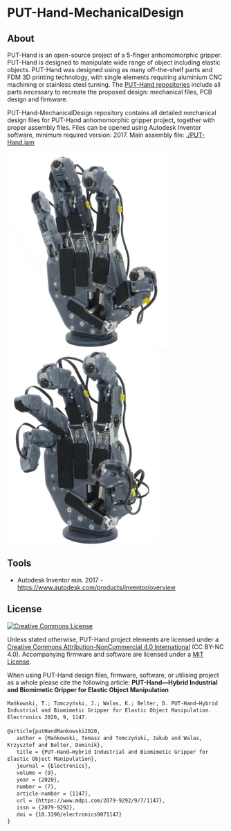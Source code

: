 # PUT-Hand-MechanicalDesign

## About

PUT-Hand is an open-source project of a 5-finger anhomomorphic gripper. PUT-Hand is designed to manipulate wide range of object including elastic objects. PUT-Hand was designed using as many off-the-shelf parts and FDM 3D printing technology, with single elements requiring aluminium CNC machining or stainless steel turning. The [PUT-Hand repositories](https://github.com/puthand) include all parts necessary to recreate the proposed design: mechanical files, PCB design and firmware.

PUT-Hand-MechanicalDesign repository contains all detailed mechanical design files for PUT-Hand anhomomorphic gripper project, together with proper assembly files. Files can be opened using Autodesk Inventor software, minimum required version: 2017. Main assembly file: [./PUT-Hand.iam](./PUT-Hand.iam)

![alt text](./images/PUT-Hand_1.jpg) 
![alt text](./images/PUT-Hand_2.jpg)

## Tools

* Autodesk Inventor min. 2017 - <https://www.autodesk.com/products/inventor/overview>

## License

<a rel="license" href="http://creativecommons.org/licenses/by-nc/4.0/"><img alt="Creative Commons License" style="border-width:0" src="https://i.creativecommons.org/l/by-nc/4.0/88x31.png" /></a>

Unless stated otherwise, PUT-Hand project elements are licensed under a [Creative Commons Attribution-NonCommercial 4.0 International](https://creativecommons.org/licenses/by-nc/4.0/) (CC BY-NC 4.0). Accompanying firmware and software are licensed under a [MIT License](https://opensource.org/licenses/MIT).

When using PUT-Hand design files, firmware, software, or utilising project as a whole please cite the following article: **PUT-Hand—Hybrid Industrial and Biomimetic Gripper for Elastic Object Manipulation**

```plaintext
Mańkowski, T.; Tomczyński, J.; Walas, K.; Belter, D. PUT-Hand—Hybrid Industrial and Biomimetic Gripper for Elastic Object Manipulation. Electronics 2020, 9, 1147. 

@article{putHandMankowski2020,
   author = {Mańkowski, Tomasz and Tomczyński, Jakub and Walas, Krzysztof and Belter, Dominik},
   title = {PUT-Hand—Hybrid Industrial and Biomimetic Gripper for Elastic Object Manipulation},
   journal = {Electronics},
   volume = {9},
   year = {2020},
   number = {7},
   article-number = {1147},
   url = {https://www.mdpi.com/2079-9292/9/7/1147},
   issn = {2079-9292},
   doi = {10.3390/electronics9071147}
}
```
